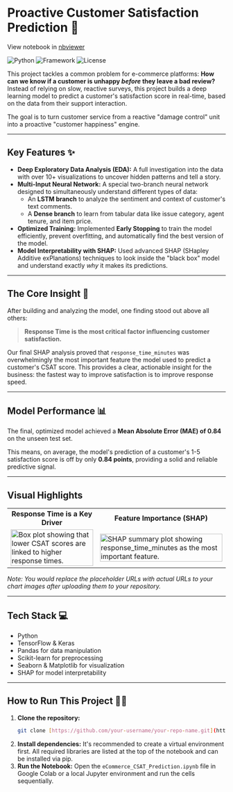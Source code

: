 
# Proactive Customer Satisfaction Prediction 🚀

View notebook in [nbviewer](https://nbviewer.org/github/vipul-solanki/Predicting-Customer-Satisfaction-Deep-learning-Model-/blob/main/DL_Submission.ipynb)

![Python](https://img.shields.io/badge/Python-3.10%2B-blue.svg)
![Framework](https://img.shields.io/badge/Framework-TensorFlow/Keras-orange.svg)
![License](https://img.shields.io/badge/License-MIT-green.svg)

This project tackles a common problem for e-commerce platforms: **How can we know if a customer is unhappy *before* they leave a bad review?** Instead of relying on slow, reactive surveys, this project builds a deep learning model to predict a customer's satisfaction score in real-time, based on the data from their support interaction.

The goal is to turn customer service from a reactive "damage control" unit into a proactive "customer happiness" engine.

---
## Key Features ✨
* **Deep Exploratory Data Analysis (EDA):** A full investigation into the data with over 10+ visualizations to uncover hidden patterns and tell a story.
* **Multi-Input Neural Network:** A special two-branch neural network designed to simultaneously understand different types of data:
    * An **LSTM branch** to analyze the sentiment and context of customer's text comments.
    * A **Dense branch** to learn from tabular data like issue category, agent tenure, and item price.
* **Optimized Training:** Implemented **Early Stopping** to train the model efficiently, prevent overfitting, and automatically find the best version of the model.
* **Model Interpretability with SHAP:** Used advanced SHAP (SHapley Additive exPlanations) techniques to look inside the "black box" model and understand exactly *why* it makes its predictions.

---
## The Core Insight 🎯
After building and analyzing the model, one finding stood out above all others:

> **Response Time is the most critical factor influencing customer satisfaction.**

Our final SHAP analysis proved that `response_time_minutes` was overwhelmingly the most important feature the model used to predict a customer's CSAT score. This provides a clear, actionable insight for the business: the fastest way to improve satisfaction is to improve response speed.

---
## Model Performance 📊
The final, optimized model achieved a **Mean Absolute Error (MAE) of 0.84** on the unseen test set.

This means, on average, the model's prediction of a customer's 1-5 satisfaction score is off by only **0.84 points**, providing a solid and reliable predictive signal.

---
## Visual Highlights
 <table>
  <tr>
    <td align="center"><b>Response Time is a Key Driver</b></td>
    <td align="center"><b>Feature Importance (SHAP)</b></td>
  </tr>
  <tr>
    <td><img src="URL_TO_YOUR_RESPONSE_TIME_CHART.png" alt="Box plot showing that lower CSAT scores are linked to higher response times." width="100%"></td>
    <td><img src="URL_TO_YOUR_SHAP_PLOT.png" alt="SHAP summary plot showing response_time_minutes as the most important feature." width="100%"></td>
  </tr>
 </table>

*Note: You would replace the placeholder URLs with actual URLs to your chart images after uploading them to your repository.*

---
## Tech Stack 💻
* Python
* TensorFlow & Keras
* Pandas for data manipulation
* Scikit-learn for preprocessing
* Seaborn & Matplotlib for visualization
* SHAP for model interpretability

---
## How to Run This Project 🏃‍♂️
1.  **Clone the repository:**
    ```bash
    git clone [https://github.com/your-username/your-repo-name.git](https://github.com/your-username/your-repo-name.git)
    ```
2.  **Install dependencies:**
    It's recommended to create a virtual environment first. All required libraries are listed at the top of the notebook and can be installed via pip.
3.  **Run the Notebook:**
    Open the `eCommerce_CSAT_Prediction.ipynb` file in Google Colab or a local Jupyter environment and run the cells sequentially.

